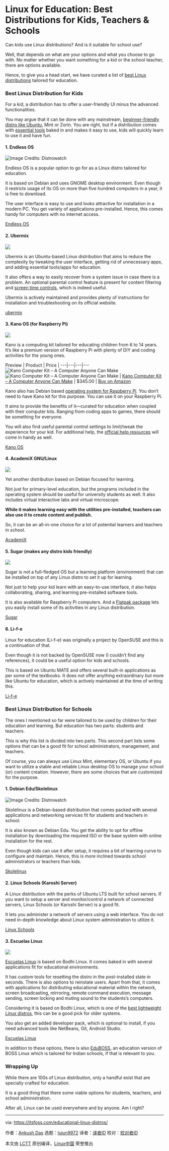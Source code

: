 [#]: subject: (Linux for Education: Best Distributions for Kids, Teachers & Schools)
[#]: via: (https://itsfoss.com/educational-linux-distros/)
[#]: author: (Ankush Das https://itsfoss.com/author/ankush/)
[#]: collector: (lujun9972)
[#]: translator: ( )
[#]: reviewer: ( )
[#]: publisher: ( )
[#]: url: ( )

Linux for Education: Best Distributions for Kids, Teachers & Schools
======

Can kids use Linux distributions? And is it suitable for school use?

Well, that depends on what are your options and what you choose to go with. No matter whether you want something for a kid or the school teacher, there are options available.

Hence, to give you a head start, we have curated a list of [best Linux distributions][1] tailored for education.

### Best Linux Distribution for Kids

For a kid, a distribution has to offer a user-friendly UI minus the advanced functionalities.

You may argue that it can be done with any mainstream, [beginner-friendly distro like Ubuntu][2], Mint or Zorin. You are right, but if a distribution comes with [essential tools][3] baked in and makes it easy to use, kids will quickly learn to use it and have fun.

#### 1\. Endless OS

![Image Credits: Distrowatch][4]

Endless OS is a popular option to go for as a Linux distro tailored for education.

It is based on Debian and uses GNOME desktop environment. Even though it restricts usage of its OS on more than five hundred computers in a year, it is free to download.

The user interface is easy to use and looks attractive for installation in a modern PC. You get variety of applications pre-installed. Hence, this comes handy for computers with no internet access.

[Endless OS][5]

#### 2\. Ubermix

![][6]

Ubermix is an Ubuntu-based Linux distribution that aims to reduce the complexity by tweaking the user interface, getting rid of unnecessary apps, and adding essential tools/apps for education.

It also offers a way to easily recover from a system issue in case there is a problem. An optional parental control feature is present for content filtering and [screen time controls][7], which is indeed useful.

Ubermix is actively maintained and provides plenty of instructions for installation and troubleshooting on its official website.

[ubermix][8]

#### 3\. Kano OS (for Raspberry Pi)

![][9]

Kano is a computing kit tailored for educating children from 6 to 14 years. It’s like a premium version of Raspberry Pi with plenty of DIY and coding activities for the young ones.

Preview | Product | Price |
---|---|---|---
![Kano Computer Kit – A Computer Anyone Can Make][10] ![Kano Computer Kit – A Computer Anyone Can Make][10] | [Kano Computer Kit – A Computer Anyone Can Make][11] | $345.00[][12] | [Buy on Amazon][13]

Kano also has Debian based [operating system for Raspberry Pi][14]. You don’t need to have Kano kit for this purpose. You can use it on your Raspberry Pi.

It aims to provide the benefits of it—curated for education when coupled with their computer kits. Ranging from coding apps to games, there should be something for everyone.

You will also find useful parental control settings to limit/tweak the experience for your kid. For additional help, the [official help resources][15] will come in handy as well.

[Kano OS][16]

#### 4\. AcademiX GNU/Linux

![][17]

Yet another distribution based on Debian focused for learning.

Not just for primary-level education, but the programs included in the operating system should be useful for university students as well. It also includes virtual interactive labs and virtual microscope.

**While it makes learning easy with the utilities pre-installed, teachers can also use it to create content and publish.**

So, it can be an all-in-one choice for a lot of potential learners and teachers in school.

[AcademiX][18]

#### 5\. Sugar (makes any distro kids friendly)

![][19]

Sugar is not a full-fledged OS but a learning platform (environment) that can be installed on top of any Linux distro to set it up for learning.

Not just to help your kid learn with an easy-to-use interface, it also helps collaborating, sharing, and learning pre-installed software tools.

It is also available for Raspberry Pi computers. And a [Flatpak package][20] lets you easily install some of its activities in any Linux distribution.

[Sugar][21]

#### 6\. Li-f-e

Linux for education (Li-f-e) was originally a project by OpenSUSE and this is a continuation of that.

Even though it is not backed by OpenSUSE now (I couldn’t find any references), it could be a useful option for kids and schools.

This is based on Ubuntu MATE and offers several built-in applications as per some of the textbooks. It does not offer anything extraordinary but more like Ubuntu for education, which is actively maintained at the time of writing this.

[Li-f-e][22]

### Best Linux Distribution for Schools

The ones I mentioned so far were tailored to be used by children for their education and learning. But education has two parts: students and teachers.

This is why this list is divided into two parts. This second part lists some options that can be a good fit for school administrators, management, and teachers.

Of course, you can always use Linux Mint, elementary OS, or Ubuntu if you want to utilize a stable and reliable Linux desktop OS to manage your school (or) content creation. However, there are some choices that are customized for the purpose.

#### 1\. Debian Edu/Skolelinux

![Image Credits: Distrowatch][23]

Skolelinux is a Debian-based distribution that comes packed with several applications and networking services fit for students and teachers in school.

It is also known as Debian Edu. You get the ability to opt for offline installation by downloading the required ISO or the base system with online installation for the rest.

Even though kids can use it after setup, it requires a bit of learning curve to configure and maintain. Hence, this is more inclined towards school administrators or teachers than kids.

[Skolelinux][24]

#### 2\. Linux Schools (Karoshi Server)

A Linux distribution with the perks of Ubuntu LTS built for school servers. If you want to setup a server and monitor/control a network of connected servers, Linux Schools (or Karoshi Server) is a good fit.

It lets you administer a network of servers using a web interface. You do not need in-depth knowledge about Linux system administration to utilize it.

[Linux Schools][25]

#### 3\. Escuelas Linux

![][26]

[Escuelas Linux][27] is based on Bodhi Linux. It comes baked in with several applications fit for educational environments.

It has custom tools for resetting the distro in the post-installed state in seconds. There is also options to reinstate users. Apart from that, it comes with applications for distributing educational material within the network, screen broadcasting, mirroring, remote command execution, message sending, screen locking and muting sound to the students’s computers.

Considering it is based on Bodhi Linux, which is one of the [best lightweight Linux distros][28], this can be a good pick for older systems.

You also get an added developer pack, which is optional to install, if you need advanced tools like NetBeans, Git, Android Studio.

[Escuelas Linux][29]

In addition to these options, there is also [EduBOSS][30], an education version of BOSS Linux which is tailored for Indian schools, if that is relevant to you.

### Wrapping Up

While there are 100s of Linux distribution, only a handful exist that are specially crafted for education.

It is a good thing that there some viable options for students, teachers, and school administration.

After all, Linux can be used everywhere and by anyone. Am I right?

--------------------------------------------------------------------------------

via: https://itsfoss.com/educational-linux-distros/

作者：[Ankush Das][a]
选题：[lujun9972][b]
译者：[译者ID](https://github.com/译者ID)
校对：[校对者ID](https://github.com/校对者ID)

本文由 [LCTT](https://github.com/LCTT/TranslateProject) 原创编译，[Linux中国](https://linux.cn/) 荣誉推出

[a]: https://itsfoss.com/author/ankush/
[b]: https://github.com/lujun9972
[1]: https://itsfoss.com/best-linux-distributions/
[2]: https://itsfoss.com/best-linux-beginners/
[3]: https://itsfoss.com/essential-linux-applications/
[4]: https://i2.wp.com/itsfoss.com/wp-content/uploads/2021/07/endless-os-distrowatch.png?resize=800%2C500&ssl=1
[5]: https://endlessos.com/home/
[6]: https://i2.wp.com/itsfoss.com/wp-content/uploads/2021/07/ubermix-4-official.png?resize=800%2C452&ssl=1
[7]: https://itsfoss.com/activitywatch/
[8]: https://ubermix.org/download.html
[9]: https://i2.wp.com/itsfoss.com/wp-content/uploads/2021/07/kano-os.png?resize=800%2C570&ssl=1
[10]: https://i1.wp.com/m.media-amazon.com/images/I/41-VaIktpgL._SL160_.jpg?ssl=1
[11]: https://www.amazon.com/dp/B073VTCS66?tag=chmod7mediate-20&linkCode=ogi&th=1&psc=1 (Kano Computer Kit – A Computer Anyone Can Make)
[12]: https://www.amazon.com/gp/prime/?tag=chmod7mediate-20 (Amazon Prime)
[13]: https://www.amazon.com/dp/B073VTCS66?tag=chmod7mediate-20&linkCode=ogi&th=1&psc=1 (Buy on Amazon)
[14]: https://itsfoss.com/raspberry-pi-os/
[15]: https://help.kano.me/hc/en-us/sections/360001083699-Kano-OS
[16]: https://kano.me/row/downloadable
[17]: https://i2.wp.com/itsfoss.com/wp-content/uploads/2021/07/academix-edu.png?resize=800%2C450&ssl=1
[18]: https://academixproject.com/en/home/
[19]: https://i2.wp.com/itsfoss.com/wp-content/uploads/2021/07/sugarlabs.jpg?resize=992%2C744&ssl=1
[20]: https://itsfoss.com/what-is-flatpak/
[21]: https://www.sugarlabs.org
[22]: https://sourceforge.net/projects/cyberorg-home/files/Li-f-e/
[23]: https://i2.wp.com/itsfoss.com/wp-content/uploads/2021/07/skolelinux.png?resize=800%2C450&ssl=1
[24]: http://www.skolelinux.org
[25]: https://www.linuxschools.com/forum/index-main.php
[26]: https://i0.wp.com/itsfoss.com/wp-content/uploads/2021/07/escuelas-linux.jpg?resize=800%2C450&ssl=1
[27]: https://itsfoss.com/escuelas-linux/
[28]: https://itsfoss.com/lightweight-linux-beginners/
[29]: https://escuelaslinux.sourceforge.io/english/index.html
[30]: https://bosslinux.in/eduboss

